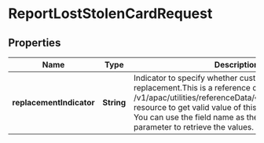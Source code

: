 # ReportLostStolenCardRequest

## Properties
Name | Type | Description | Notes
------------ | ------------- | ------------- | -------------
**replacementIndicator** | **String** | Indicator to specify whether customer requires card replacement.This is a reference data field. Please use /v1/apac/utilities/referenceData/{replacementIndicator} resource to get valid value of this field with description. You can use the field name as the referenceCode parameter to retrieve the values. |  [optional]
